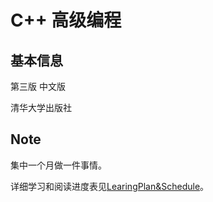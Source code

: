 # C++ 高级编程
## 基本信息
第三版 中文版

清华大学出版社

## Note

集中一个月做一件事情。

详细学习和阅读进度表见[LearingPlan&Schedule](./LearingPlan&Schedule.md)。
